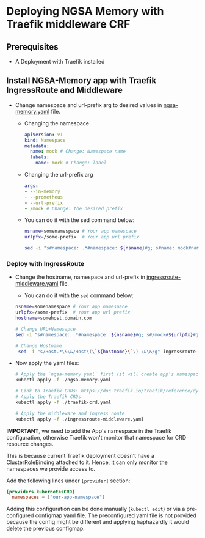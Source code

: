 # Deploying NGSA Memory with Traefik middleware CRF

## Prerequisites

- A Deployment with Traefik installed

## Install NGSA-Memory app with Traefik IngressRoute and Middleware

- Change namespace and url-prefix arg to desired values in [ngsa-memory.yaml](./ngsa-memory.yaml) file.
  - Changing the namespace

    ```yaml
    apiVersion: v1
    kind: Namespace
    metadata:
      name: mock # Change: Namespace name
      labels:
        name: mock # Change: label
    ```

  - Changing the url-prefix arg

    ```yaml
    args: 
    - --in-memory
    - --prometheus
    - --url-prefix 
    - /mock # Change: the desired prefix
    ```

  - You can do it with the sed command below:

    ```bash
    nsname=somenamespace # Your app namespace
    urlpfx=/some-prefix  # Your app url prefix

    sed -i "s#namespace: .*#namespace: ${nsname}#g; s#name: mock#name: ${nsname}#g; s#/mock#${urlpfx}#g" ngsa-memory.yaml
    ```

### Deploy with IngressRoute

- Change the hostname, namespace and url-prefix in [ingressroute-middleware.yaml](./ingressroute-middleware.yaml) file.
  - You can do it with the `sed` command below:

  ```bash
  nsname=somenamespace # Your app namespace
  urlpfx=/some-prefix  # Your app url prefix
  hostname=somehost.domain.com

  # Change URL+Namesapce
  sed -i "s#namespace: .*#namespace: ${nsname}#g; s#/mock#${urlpfx}#g;" ingressroute-middleware.yaml

  # Change Hostname
   sed -i "s/Host.*\&\&/Host\(\`${hostname}\`\) \&\&/g" ingressroute-middleware.yaml
  ```

- Now apply the yaml files:

    ```bash
    # Apply the `ngsa-memory.yaml` first (it will create app's namespace):
    kubectl apply -f ./ngsa-memory.yaml
 
    # Link to Traefik CRDs: https://doc.traefik.io/traefik/reference/dynamic-configuration/kubernetes-crd/
    # Apply the Traefik CRDs
    kubectl apply -f ./traefik-crd.yaml

    # Apply the middleware and ingress route
    kubectl apply -f ./ingressroute-middleware.yaml
    ```

**IMPORTANT**, we need to add the App's namespace in the Traefik configuration, otherwise Traefik won't monitor that namespace for CRD resource changes.

This is because current Traefik deployment doesn't have a ClusterRoleBinding attached to it. Hence, it can only monitor the namespaces we provide access to.

Add the following lines under `[provider]` section:

```toml
[providers.kubernetesCRD]
  namespaces = ["our-app-namespace"]
```

Adding this configuration can be done manually (`kubectl edit`) or via a pre-configured configmap yaml file. The preconfigured yaml file is not provided because the config might be different and applying haphazardly it would delete the previous configmap.
